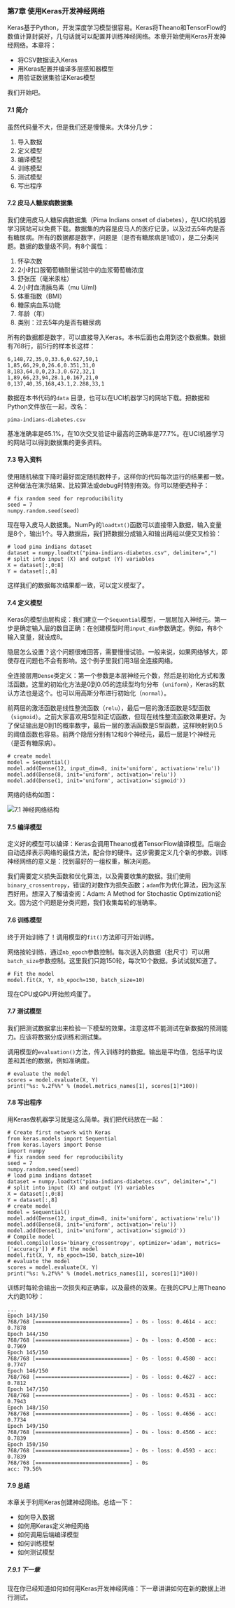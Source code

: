 ### 第7章 使用Keras开发神经网络

Keras基于Python，开发深度学习模型很容易。Keras将Theano和TensorFlow的数值计算封装好，几句话就可以配置并训练神经网络。本章开始使用Keras开发神经网络。本章将：

- 将CSV数据读入Keras
- 用Keras配置并编译多层感知器模型
- 用验证数据集验证Keras模型

我们开始吧。

#### 7.1 简介

虽然代码量不大，但是我们还是慢慢来。大体分几步：

1. 导入数据
2. 定义模型
3. 编译模型
4. 训练模型
5. 测试模型
6. 写出程序

#### 7.2 皮马人糖尿病数据集

我们使用皮马人糖尿病数据集（Pima Indians onset of diabetes），在UCI的机器学习网站可以免费下载。数据集的内容是皮马人的医疗记录，以及过去5年内是否有糖尿病。所有的数据都是数字，问题是（是否有糖尿病是1或0），是二分类问题。数据的数量级不同，有8个属性：

1. 怀孕次数
2. 2小时口服葡萄糖耐量试验中的血浆葡萄糖浓度
3. 舒张压（毫米汞柱）
4. 2小时血清胰岛素（mu U/ml)
5. 体重指数（BMI）
6. 糖尿病血系功能
7. 年龄（年）
8. 类别：过去5年内是否有糖尿病

所有的数据都是数字，可以直接导入Keras。本书后面也会用到这个数据集。数据有768行，前5行的样本长这样：

```
6,148,72,35,0,33.6,0.627,50,1
1,85,66,29,0,26.6,0.351,31,0
8,183,64,0,0,23.3,0.672,32,1
1,89,66,23,94,28.1,0.167,21,0
0,137,40,35,168,43.1,2.288,33,1
```

数据在本书代码的```data``` 目录，也可以在UCI机器学习的网站下载。把数据和Python文件放在一起，改名：

```
pima-indians-diabetes.csv
```

基准准确率是65.1%，在10次交叉验证中最高的正确率是77.7%。在UCI机器学习的网站可以得到数据集的更多资料。

#### 7.3 导入资料

使用随机梯度下降时最好固定随机数种子，这样你的代码每次运行的结果都一致。这种做法在演示结果、比较算法或debug时特别有效。你可以随便选种子：

```
# fix random seed for reproducibility
seed = 7
numpy.random.seed(seed)
```

现在导入皮马人数据集。NumPy的```loadtxt()```函数可以直接带入数据，输入变量是8个，输出1个。导入数据后，我们把数据分成输入和输出两组以便交叉检验：

```
# load pima indians dataset
dataset = numpy.loadtxt("pima-indians-diabetes.csv", delimiter=",")
# split into input (X) and output (Y) variables
X = dataset[:,0:8]
Y = dataset[:,8]
```

这样我们的数据每次结果都一致，可以定义模型了。

#### 7.4 定义模型

Keras的模型由层构成：我们建立一个```Sequential```模型，一层层加入神经元。第一步是确定输入层的数目正确：在创建模型时用```input_dim```参数确定。例如，有8个输入变量，就设成8。

隐层怎么设置？这个问题很难回答，需要慢慢试验。一般来说，如果网络够大，即使存在问题也不会有影响。这个例子里我们用3层全连接网络。

全连接层用```Dense```类定义：第一个参数是本层神经元个数，然后是初始化方式和激活函数。这里的初始化方法是0到0.05的连续型均匀分布（```uniform```），Keras的默认方法也是这个。也可以用高斯分布进行初始化（```normal```）。

前两层的激活函数是线性整流函数（```relu```），最后一层的激活函数是S型函数（```sigmoid```）。之前大家喜欢用S型和正切函数，但现在线性整流函数效果更好。为了保证输出是0到1的概率数字，最后一层的激活函数是S型函数，这样映射到0.5的阈值函数也容易。前两个隐层分别有12和8个神经元，最后一层是1个神经元（是否有糖尿病）。

```
# create model
model = Sequential()
model.add(Dense(12, input_dim=8, init='uniform', activation='relu')) model.add(Dense(8, init='uniform', activation='relu')) model.add(Dense(1, init='uniform', activation='sigmoid'))
```

网络的结构如图：

![7.1 神经网络结构](https://i.imgur.com/6TQODzB.png)

#### 7.5 编译模型

定义好的模型可以编译：Keras会调用Theano或者TensorFlow编译模型。后端会自动选择表示网络的最佳方法，配合你的硬件。这步需要定义几个新的参数。训练神经网络的意义是：找到最好的一组权重，解决问题。

我们需要定义损失函数和优化算法，以及需要收集的数据。我们使用```binary_crossentropy```，错误的对数作为损失函数；```adam```作为优化算法，因为这东西好用。想深入了解请查阅：Adam: A Method for Stochastic Optimization论文。因为这个问题是分类问题，我们收集每轮的准确率。

#### 7.6 训练模型

终于开始训练了！调用模型的```fit()```方法即可开始训练。

网络按轮训练，通过```nb_epoch```参数控制。每次送入的数据（批尺寸）可以用```batch_size```参数控制。这里我们只跑150轮，每次10个数据。多试试就知道了。

```
# Fit the model
model.fit(X, Y, nb_epoch=150, batch_size=10)
```

现在CPU或GPU开始煎鸡蛋了。

#### 7.7 测试模型

我们把测试数据拿出来检验一下模型的效果。注意这样不能测试在新数据的预测能力。应该将数据分成训练和测试集。

调用模型的```evaluation()```方法，传入训练时的数据。输出是平均值，包括平均误差和其他的数据，例如准确度。

```
# evaluate the model
scores = model.evaluate(X, Y)
print("%s: %.2f%%" % (model.metrics_names[1], scores[1]*100))
```

#### 7.8 写出程序

用Keras做机器学习就是这么简单。我们把代码放在一起：

```
# Create first network with Keras
from keras.models import Sequential
from keras.layers import Dense
import numpy
# fix random seed for reproducibility
seed = 7
numpy.random.seed(seed)
# load pima indians dataset
dataset = numpy.loadtxt("pima-indians-diabetes.csv", delimiter=",")
# split into input (X) and output (Y) variables
X = dataset[:,0:8]
Y = dataset[:,8]
# create model
model = Sequential()
model.add(Dense(12, input_dim=8, init='uniform', activation='relu')) model.add(Dense(8, init='uniform', activation='relu'))
model.add(Dense(1, init='uniform', activation='sigmoid'))
# Compile model
model.compile(loss='binary_crossentropy', optimizer='adam', metrics=['accuracy']) # Fit the model
model.fit(X, Y, nb_epoch=150, batch_size=10)
# evaluate the model
scores = model.evaluate(X, Y)
print("%s: %.2f%%" % (model.metrics_names[1], scores[1]*100))
```

训练时每轮会输出一次损失和正确率，以及最终的效果。在我的CPU上用Theano大约跑10秒：

```
...
Epoch 143/150
768/768 [==============================] - 0s - loss: 0.4614 - acc: 0.7878
Epoch 144/150
768/768 [==============================] - 0s - loss: 0.4508 - acc: 0.7969
Epoch 145/150
768/768 [==============================] - 0s - loss: 0.4580 - acc: 0.7747
Epoch 146/150
768/768 [==============================] - 0s - loss: 0.4627 - acc: 0.7812
Epoch 147/150
768/768 [==============================] - 0s - loss: 0.4531 - acc: 0.7943
Epoch 148/150
768/768 [==============================] - 0s - loss: 0.4656 - acc: 0.7734
Epoch 149/150
768/768 [==============================] - 0s - loss: 0.4566 - acc: 0.7839
Epoch 150/150
768/768 [==============================] - 0s - loss: 0.4593 - acc: 0.7839
768/768 [==============================] - 0s
acc: 79.56%
```
#### 7.9 总结

本章关于利用Keras创建神经网络。总结一下：

- 如何导入数据
- 如何用Keras定义神经网络
- 如何调用后端编译模型
- 如何训练模型
- 如何测试模型

##### 7.9.1 下一章

现在你已经知道如何如何用Keras开发神经网络：下一章讲讲如何在新的数据上进行测试。

